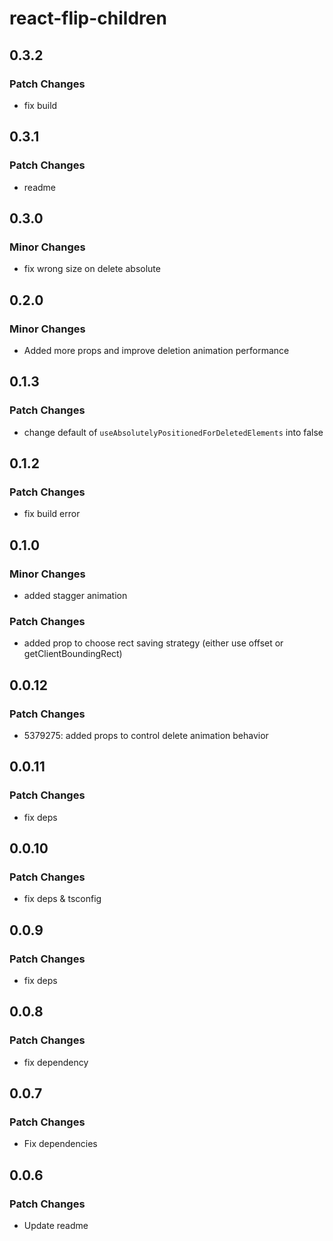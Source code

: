 # react-flip-children

## 0.3.2

### Patch Changes

- fix build

## 0.3.1

### Patch Changes

- readme

## 0.3.0

### Minor Changes

- fix wrong size on delete absolute

## 0.2.0

### Minor Changes

- Added more props and improve deletion animation performance

## 0.1.3

### Patch Changes

- change default of `useAbsolutelyPositionedForDeletedElements` into false

## 0.1.2

### Patch Changes

- fix build error

## 0.1.0

### Minor Changes

- added stagger animation

### Patch Changes

- added prop to choose rect saving strategy (either use offset or getClientBoundingRect)

## 0.0.12

### Patch Changes

- 5379275: added props to control delete animation behavior

## 0.0.11

### Patch Changes

- fix deps

## 0.0.10

### Patch Changes

- fix deps & tsconfig

## 0.0.9

### Patch Changes

- fix deps

## 0.0.8

### Patch Changes

- fix dependency

## 0.0.7

### Patch Changes

- Fix dependencies

## 0.0.6

### Patch Changes

- Update readme
